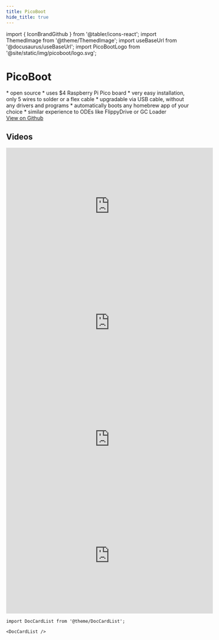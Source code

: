 ```yaml
---
title: PicoBoot
hide_title: true
---
```


import { IconBrandGithub } from '@tabler/icons-react';
import ThemedImage from '@theme/ThemedImage';
import useBaseUrl from '@docusaurus/useBaseUrl';
import PicoBootLogo from '@site/static/img/picoboot/logo.svg';

<div className="hero project">
  <div className="container">
    <div className="row">
    <div className="col col--8">
    <h1 class="hero__title">PicoBoot</h1>
      <div className="">
        * open source
        * uses $4 Raspberry Pi Pico board
        * very easy installation, only 5 wires to solder or a flex cable
        * upgradable via USB cable, without any drivers and programs
        * automatically boots any homebrew app of your choice
        * similar experience to ODEs like FlippyDrive or GC Loader
      </div>
      <a href="https://github.com/webhdx/ETH2GC" class="button button--lg button--primary button--icon"><IconBrandGithub stroke={2} /> View on Github</a>
    </div>
    <div className="col col--4 project__logo">
        <PicoBootLogo className="picoboot-logo" />
    </div>
  </div>
  </div>
</div>

## Videos

<iframe src="https://www.youtube.com/embed/qwL4ZSa0xMo" width="560" height="315" title="PicoBoot Modchip Will Unleash The POWER of Your Nintendo GAMECUBE! | Installation Guide and Overview" frameBorder="0" allowFullScreen></iframe>

<iframe src="https://www.youtube.com/embed/lfMTLEM0yeQ" width="560" height="315" title="This new Gamecube Modchip is a GAMECHANGER - PicoBoot" frameBorder="0" allowFullScreen></iframe>

<iframe src="https://www.youtube.com/embed/W_9-mSBMBJ4" width="560" height="315" title="$5 Gamecube IPL Modchip?! Picoboot Dol-001 + Dol-101 Installation / Setup / Showcase" frameBorder="0" allowFullScreen></iframe>

<iframe src="https://www.youtube.com/embed/rDrosSd-nDc" width="560" height="315" title="PicoBoot GameCube custom mod chip - make and install your own chip with a Raspberry Pi Pico" frameBorder="0" allowFullScreen></iframe>

```mdx-code-block
import DocCardList from '@theme/DocCardList';

<DocCardList />
```